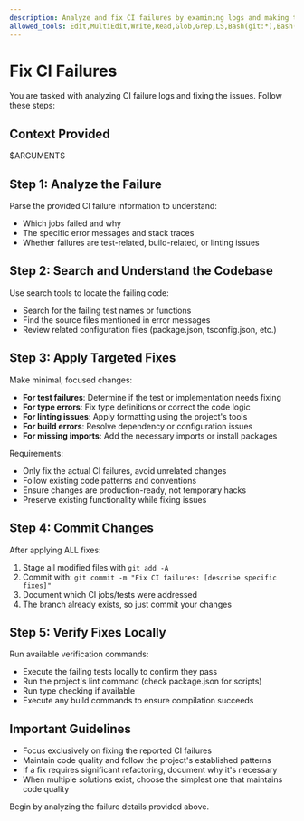 ```yaml
---
description: Analyze and fix CI failures by examining logs and making targeted fixes
allowed_tools: Edit,MultiEdit,Write,Read,Glob,Grep,LS,Bash(git:*),Bash(bun:*),Bash(npm:*),Bash(npx:*)
---
```


# Fix CI Failures

You are tasked with analyzing CI failure logs and fixing the issues. Follow these steps:

## Context Provided

$ARGUMENTS

## Step 1: Analyze the Failure

Parse the provided CI failure information to understand:
- Which jobs failed and why
- The specific error messages and stack traces
- Whether failures are test-related, build-related, or linting issues

## Step 2: Search and Understand the Codebase

Use search tools to locate the failing code:
- Search for the failing test names or functions
- Find the source files mentioned in error messages
- Review related configuration files (package.json, tsconfig.json, etc.)

## Step 3: Apply Targeted Fixes

Make minimal, focused changes:
- **For test failures**: Determine if the test or implementation needs fixing
- **For type errors**: Fix type definitions or correct the code logic
- **For linting issues**: Apply formatting using the project's tools
- **For build errors**: Resolve dependency or configuration issues
- **For missing imports**: Add the necessary imports or install packages

Requirements:
- Only fix the actual CI failures, avoid unrelated changes
- Follow existing code patterns and conventions
- Ensure changes are production-ready, not temporary hacks
- Preserve existing functionality while fixing issues

## Step 4: Commit Changes

After applying ALL fixes:
1. Stage all modified files with `git add -A`
2. Commit with: `git commit -m "Fix CI failures: [describe specific fixes]"`
3. Document which CI jobs/tests were addressed
4. The branch already exists, so just commit your changes

## Step 5: Verify Fixes Locally

Run available verification commands:
- Execute the failing tests locally to confirm they pass
- Run the project's lint command (check package.json for scripts)
- Run type checking if available
- Execute any build commands to ensure compilation succeeds

## Important Guidelines

- Focus exclusively on fixing the reported CI failures
- Maintain code quality and follow the project's established patterns
- If a fix requires significant refactoring, document why it's necessary
- When multiple solutions exist, choose the simplest one that maintains code quality

Begin by analyzing the failure details provided above.